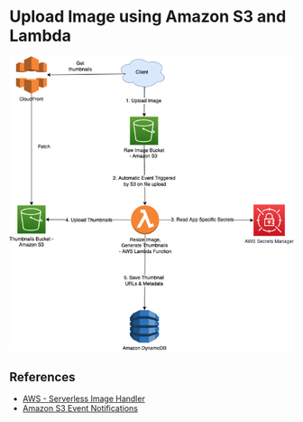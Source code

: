 # Upload Image using Amazon S3 and Lambda

![img.png](UploadImage-Lambda.drawio.png)

## References
- [AWS - Serverless Image Handler](https://aws.amazon.com/solutions/implementations/serverless-image-handler/)
- [Amazon S3 Event Notifications](https://docs.aws.amazon.com/AmazonS3/latest/userguide/EventNotifications.html)